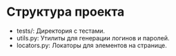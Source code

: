 # Структура проекта
- tests/: Директория с тестами.
- utils.py: Утилиты для генерации логинов и паролей.
- locators.py: Локаторы для элементов на странице.